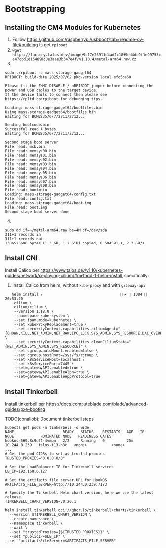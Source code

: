 # Bootstrapping

## Installing the CM4 Modules for Kubernetes

1. Follow https://github.com/raspberrypi/usbboot?tab=readme-ov-file#building to get `rpiboot`
1. `wget https://factory.talos.dev/image/9c17e26911d4ad2c1899ed4dc9f1e99753ce47cbd1d154898c8e3aae3b347e4f/v1.10.4/metal-arm64.raw.xz`
1. 
```
sudo ./rpiboot -d mass-storage-gadget64
RPIBOOT: build-date 2025/07/02 pkg-version local efc5da60

Please fit the EMMC_DISABLE / nRPIBOOT jumper before connecting the power and USB cables to the target device.
If the device fails to connect then please see https://rpltd.co/rpiboot for debugging tips.

Loading: mass-storage-gadget64/bootfiles.bin
Using mass-storage-gadget64/bootfiles.bin
Waiting for BCM2835/6/7/2711/2712...

Sending bootcode.bin
Successful read 4 bytes
Waiting for BCM2835/6/7/2711/2712...

Second stage boot server
File read: mcb.bin
File read: memsys00.bin
File read: memsys01.bin
File read: memsys02.bin
File read: memsys03.bin
File read: memsys04.bin
File read: memsys05.bin
File read: memsys06.bin
File read: memsys07.bin
File read: memsys08.bin
File read: bootmain
Loading: mass-storage-gadget64/config.txt
File read: config.txt
Loading: mass-storage-gadget64/boot.img
File read: boot.img
Second stage boot server done
```
4.
```
sudo dd if=~/metal-arm64.raw bs=4M of=/dev/sda
311+1 records in
311+1 records out
1306525696 bytes (1.3 GB, 1.2 GiB) copied, 0.594591 s, 2.2 GB/s
```


## Install CNI

Install Calico per https://www.talos.dev/v1.10/kubernetes-guides/network/deploying-cilium/#method-1-helm-install, specifically:

1. Install Calico from helm, without `kube-proxy` and with `gateway-api`
```
   helm install \                                    ✔  1084  20:53:20
    cilium \
    cilium/cilium \
    --version 1.18.0 \
    --namespace kube-system \
    --set ipam.mode=kubernetes \
    --set kubeProxyReplacement=true \
    --set securityContext.capabilities.ciliumAgent="{CHOWN,KILL,NET_ADMIN,NET_RAW,IPC_LOCK,SYS_ADMIN,SYS_RESOURCE,DAC_OVERRIDE,FOWNER,SETGID,SETUID}" \
    --set securityContext.capabilities.cleanCiliumState="{NET_ADMIN,SYS_ADMIN,SYS_RESOURCE}" \
    --set cgroup.autoMount.enabled=false \
    --set cgroup.hostRoot=/sys/fs/cgroup \
    --set k8sServiceHost=localhost \
    --set k8sServicePort=7445 \
    --set=gatewayAPI.enabled=true \
    --set=gatewayAPI.enableAlpn=true \
    --set=gatewayAPI.enableAppProtocol=true
   ```

## Install Tinkerbell

Install tinkerbell per https://docs.computeblade.com/blade/advanced-guides/pxe-booting

TODO(conallob): Document tinkerbell steps
```
kubectl get pods -n tinkerbell -o wide
NAME                      READY   STATUS    RESTARTS   AGE   IP             NODE            NOMINATED NODE   READINESS GATES
hookos-569c8c9df4-4vmpn   2/2     Running   0          25m   10.244.0.239   talos-t13-h3c   <none>           <none>
...
# Get the pod CIDRs to set as trusted proxies
TRUSTED_PROXIES="0.0.0.0/0"

# Set the LoadBalancer IP for Tinkerbell services
LB_IP=192.168.6.127

# Set the artifacts file server URL for HookOS
ARTIFACTS_FILE_SERVER=http://10.244.0.239:7173

# Specify the Tinkerbell Helm chart version, here we use the latest release.
TINKERBELL_CHART_VERSION=v0.20.1
```
```
helm install tinkerbell oci://ghcr.io/tinkerbell/charts/tinkerbell \
  --version $TINKERBELL_CHART_VERSION \
  --create-namespace \
  --namespace tinkerbell \
  --wait \
  --set "trustedProxies={${TRUSTED_PROXIES}}" \
  --set "publicIP=$LB_IP" \
--set "artifactsFileServer=$ARTIFACTS_FILE_SERVER"
```


